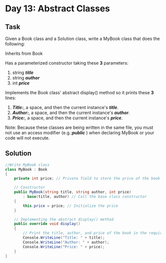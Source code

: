 ﻿# Day 13: Abstract Classes

## Task

Given a Book class and a Solution class, write a MyBook class that does the following:

Inherits from Book

Has a parameterized constructor taking these **3** parameters:

1. string **_title_**
2. string **_author_**
3. int **_price_**

Implements the Book class' abstract display() method so it prints these **3** lines:

1. **_Title:_**, a space, and then the current instance's **_title_**.
2. **_Author:_**, a space, and then the current instance's **_author_**.
3. **_Price:_**, a space, and then the current instance's **_price_**.

Note: Because these classes are being written in the same file, you must not use an access modifier (e.g.:**_public_** ) when declaring MyBook or your code will not execute.

## Solution

```csharp
//Write MyBook class
class MyBook : Book
{
    private int price; // Private field to store the price of the book

    // Constructor
    public MyBook(string title, string author, int price)
        : base(title, author) // Call the base class constructor
    {
        this.price = price; // Initialize the price
    }

    // Implementing the abstract display() method
    public override void display()
    {
        // Print the title, author, and price of the book in the required format
        Console.WriteLine("Title: " + title);
        Console.WriteLine("Author: " + author);
        Console.WriteLine("Price: " + price);
    }
}
```
